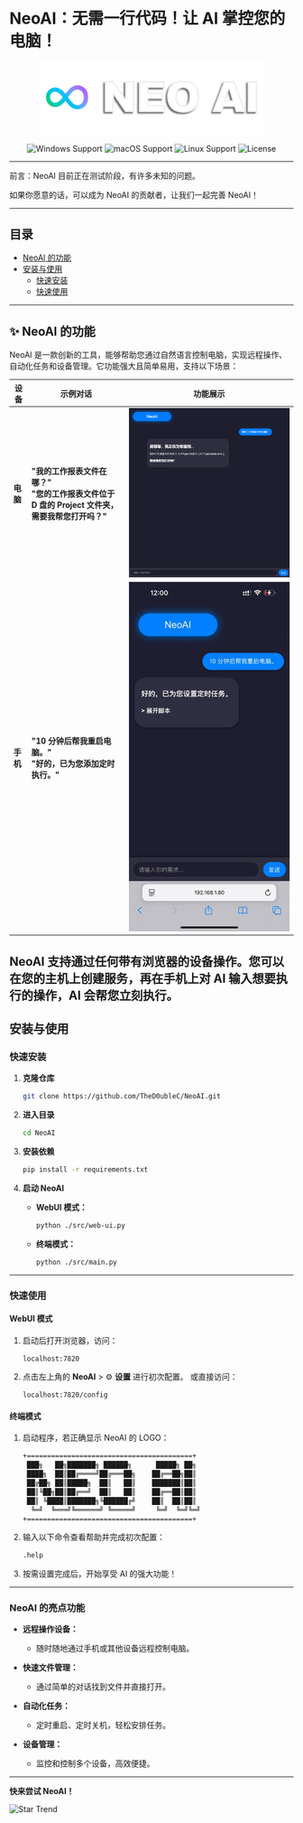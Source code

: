 # NeoAI：无需一行代码！让 AI 掌控您的电脑！

<p align="center">
  <img src="docs/LOGO.png" alt="Logo" width="400" />
</p>

<section align="center">
  <img src="https://img.shields.io/badge/platform-Windows-blue?style=for-the-badge" alt="Windows Support">
  <img src="https://img.shields.io/badge/platform-macOS-lightgreen?style=for-the-badge" alt="macOS Support">
  <img src="https://img.shields.io/badge/platform-Linux-green?style=for-the-badge" alt="Linux Support">
  <img src="https://img.shields.io/badge/license-MIT-blue?style=for-the-badge" alt="License">
</section>

---

前言：NeoAI 目前正在测试阶段，有许多未知的问题。

如果你愿意的话，可以成为 NeoAI 的贡献者，让我们一起完善 NeoAI！

---

## **目录**

- [NeoAI 的功能](#neoai-的功能)
- [安装与使用](#安装与使用)
  - [快速安装](#快速安装)
  - [快速使用](#快速使用)

---

## **✨ NeoAI 的功能**

NeoAI 是一款创新的工具，能够帮助您通过自然语言控制电脑，实现远程操作、自动化任务和设备管理。它功能强大且简单易用，支持以下场景：

| 设备     | 示例对话                                                                                               | 功能展示                 |
| -------- | ------------------------------------------------------------------------------------------------------ | ------------------------ |
| **电脑** | **"我的工作报表文件在哪？"** <br> **"您的工作报表文件位于 D 盘的 Project 文件夹，需要我帮您打开吗？"** | ![PC](docs/PC.png)       |
| **手机** | **"10 分钟后帮我重启电脑。"** <br> **"好的，已为您添加定时执行。"**                                    | ![Phone](docs/Phone.jpg) |

## NeoAI 支持通过任何带有浏览器的设备操作。您可以在您的主机上创建服务，再在手机上对 AI 输入想要执行的操作，AI 会帮您立刻执行。

## **安装与使用**

### **快速安装**

1. **克隆仓库**

   ```bash
   git clone https://github.com/TheD0ubleC/NeoAI.git
   ```

2. **进入目录**

   ```bash
   cd NeoAI
   ```

3. **安装依赖**

   ```bash
   pip install -r requirements.txt
   ```

4. **启动 NeoAI**

   - **WebUI 模式：**

     ```bash
     python ./src/web-ui.py
     ```

   - **终端模式：**
     ```bash
     python ./src/main.py
     ```

---

### **快速使用**

#### **WebUI 模式**

1. 启动后打开浏览器，访问：

   ```
   localhost:7820
   ```

2. 点击左上角的 **NeoAI** > ⚙️ **设置** 进行初次配置。
   或直接访问：
   ```
   localhost:7820/config
   ```

#### **终端模式**

1. 启动程序，若正确显示 NeoAI 的 LOGO：

   ```
   +=========================================+
    ███╗   ██╗███████╗ ██████╗      █████╗ ██╗
    ████╗  ██║██╔════╝██╔═══██╗    ██╔══██╗██║
    ██╔██╗ ██║█████╗  ██║   ██║    ███████║██║
    ██║╚██╗██║██╔══╝  ██║   ██║    ██╔══██║██║
    ██║ ╚████║███████╗╚██████╔╝    ██║  ██║██║
     ╚═╝  ╚═══╝╚══════╝ ╚═════╝     ╚═╝  ╚═╝╚═╝
   +=========================================+
   ```

2. 输入以下命令查看帮助并完成初次配置：

   ```bash
   .help
   ```

3. 按需设置完成后，开始享受 AI 的强大功能！

---

### **NeoAI 的亮点功能**

- **远程操作设备：**

  - 随时随地通过手机或其他设备远程控制电脑。

- **快速文件管理：**

  - 通过简单的对话找到文件并直接打开。

- **自动化任务：**

  - 定时重启、定时关机，轻松安排任务。

- **设备管理：**
  - 监控和控制多个设备，高效便捷。

---

**快来尝试 NeoAI！**

![Star Trend](https://starchart.cc/thed0ublec/neoai.svg)
